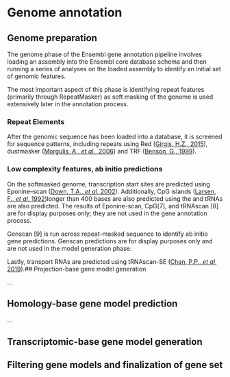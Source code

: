 # Genome annotation

## Genome preparation

The genome phase of the Ensembl gene annotation pipeline involves loading an assembly into the Ensembl core database schema and then running a series of analyses on the loaded assembly to identify an initial set of genomic features.

The most important aspect of this phase is identifying repeat features (primarily through RepeatMasker) as soft masking of the genome is used extensively later in the annotation process.
### Repeat Elements

After the genomic sequence has been loaded into a database, it is screened for sequence patterns, including repeats using Red ([Girgis, H.Z., 2015](https://doi.org/10.1186/s12859-015-0654-5)), dustmasker ([Morgulis, A., *et al.*, 2006](https://doi.org/10.1089/cmb.2006.13.1028)) and TRF ([Benson, G., 1999](https://doi.org/10.1093/nar/27.2.573)).
### Low complexity features, ab initio predictions

On the softmasked genome, transcription start sites are predicted using Eponine–scan ([Down, T.A., *et al*, 2002](https://doi.org/10.1101/gr.216102)). Additionally, CpG islands ([Larsen, F., *et al*, 1992](https://doi.org/10.1016/0888-7543(92)90024-m))longer than 400 bases are also predicted using the  and tRNAs are also predicted. The results of Eponine-scan, CpG[7], and tRNAscan [8] are for display purposes only; they are not used in the gene annotation process.

Genscan [9] is run across repeat-masked sequence to identify ab initio gene predictions. Genscan predictions are for display purposes only and are not used in the model generation phase.

Lastly, transport RNAs are predicted using tRNAscan-SE ([Chan, P.P., *et al*, 2019](https://doi.org/10.1007/978-1-4939-9173-0_1)).## Projection-base gene model generation

...
## Homology-base gene model prediction

...
## Transcriptomic-base gene model generation
## Filtering gene models and finalization of gene set
